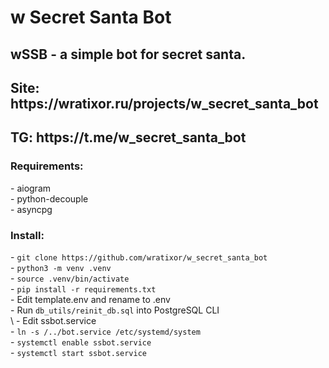 <H1>w Secret Santa Bot</H1>
<h2>wSSB - a simple bot for secret santa.</h2>
<h2>Site: https://wratixor.ru/projects/w_secret_santa_bot</h2>
<h2>TG: https://t.me/w_secret_santa_bot</h2>

<h3>Requirements:</h3>
 - aiogram<br>
 - python-decouple<br>
 - asyncpg<br>

<h3>Install:</h3>
- <code>git clone https://github.com/wratixor/w_secret_santa_bot</code><br>
- <code>python3 -m venv .venv</code><br>
- <code>source .venv/bin/activate</code><br>
- <code>pip install -r requirements.txt</code><br>
- Edit template.env and rename to .env<br>
- Run <code>db_utils/reinit_db.sql</code> into PostgreSQL CLI<br>\
- Edit ssbot.service<br>
- <code>ln -s /../bot.service /etc/systemd/system</code><br>
- <code>systemctl enable ssbot.service</code><br>
- <code>systemctl start ssbot.service</code><br>